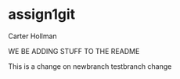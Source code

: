 # assign1git
Carter Hollman

WE BE ADDING STUFF TO THE README

This is a change on newbranch
testbranch change
